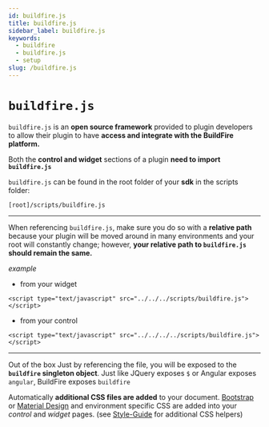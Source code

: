 ```yaml
---
id: buildfire.js
title: buildfire.js
sidebar_label: buildfire.js
keywords:
  - buildfire
  - buildfire.js
  - setup
slug: /buildfire.js
---
```


# `buildfire.js`
`buildfire.js` is an **open source framework** provided to plugin developers to allow their plugin to have **access and integrate with the BuildFire platform.**

Both the **control and widget** sections of a plugin **need to import `buildfire.js`**

`buildfire.js` can be found in the root folder of your **sdk** in the scripts folder: 

`[root]/scripts/buildfire.js`

***

When referencing `buildfire.js`, make sure you do so with a **relative path** because your plugin will be moved around in many environments and your root will constantly change; however, **your relative path to `buildfire.js` should remain the same.**

*example*

* from your widget 

`<script type="text/javascript" src="../../../scripts/buildfire.js"></script>`

* from your control

`<script type="text/javascript" src="../../../../scripts/buildfire.js"></script>`

***

Out of the box
Just by referencing the file, you will be exposed to the **`buildfire` singleton object**. Just like JQuery exposes `$` or Angular exposes `angular`, BuildFire exposes `buildfire`

Automatically **additional CSS files are added** to your document. [Bootstrap](http://getbootstrap.com) or [Material Design](/docs/material-design-theme) and environment specific CSS are added into your *control* and *widget* pages. (see [Style-Guide](https://app.buildfire.com/styles/helpers.html) for additional CSS helpers)
